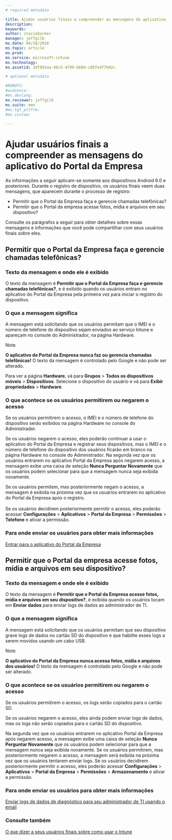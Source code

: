 ```yaml
---
# required metadata

title: Ajudar usuários finais a compreender as mensagens do aplicativo do Portal da Empresa | Microsoft Intune
description:
keywords:
author: staciebarker
manager: jeffgilb
ms.date: 04/28/2016
ms.topic: article
ms.prod:
ms.service: microsoft-intune
ms.technology:
ms.assetid: 3df993aa-48c5-4799-b68d-c85fe4f7b02c

# optional metadata

#ROBOTS:
#audience:
#ms.devlang:
ms.reviewer: jeffgilb
ms.suite: ems
#ms.tgt_pltfrm:
#ms.custom:

---
```


# Ajudar usuários finais a compreender as mensagens do aplicativo do Portal da Empresa

As informações a seguir aplicam-se somente aos dispositivos Android 6.0 e posteriores. Durante o registro de dispositivo, os usuários finais veem duas mensagens, que aparecem durante o processo de registro:

- Permitir que o Portal da Empresa faça e gerencie chamadas telefônicas?
- Permitir que o Portal da empresa acesse fotos, mídia e arquivos em seu dispositivo?

Consulte os parágrafos a seguir para obter detalhes sobre essas mensagens e informações que você pode compartilhar com seus usuários finais sobre eles.

## Permitir que o Portal da Empresa faça e gerencie chamadas telefônicas?

### Texto da mensagem e onde ele é exibido
O texto da mensagem é **Permitir que o Portal da Empresa faça e gerencie chamadas telefônicas?**, e é exibido quando os usuários entram no aplicativo do Portal da Empresa pela primeira vez para iniciar o registro do dispositivo.

### O que a mensagem significa
A mensagem está solicitando que os usuários permitam que o IMEI e o número de telefone do dispositivo sejam enviados ao serviço Intune e apareçam no console do Administrador, na página Hardware.

> [!NOTE]
> **O aplicativo de Portal da Empresa nunca faz ou gerencia chamadas telefônicas!** O texto da mensagem é controlado pelo Google e não pode ser alterado.

Para ver a página **Hardware**, vá para **Grupos** > **Todos os dispositivos móveis** > **Dispositivos**. Selecione o dispositivo do usuário e vá para **Exibir propriedades** > **Hardware**.

### O que acontece se os usuários permitirem ou negarem o acesso
Se os usuários permitirem o acesso, o IMEI e o número de telefone do dispositivo serão exibidos na página Hardware no console do Administrador.

Se os usuários negarem o acesso, eles poderão continuar a usar o aplicativo do Portal da Empresa e registrar seus dispositivos, mas o IMEI e o número de telefone do dispositivo dos usuários ficarão em branco na página Hardware no console do Administrador. Na segunda vez que os usuários entrarem no aplicativo Portal da Empresa após negarem acesso, a mensagem exibe uma caixa de seleção **Nunca Perguntar Novamente** que os usuários podem selecionar para que a mensagem nunca seja exibida novamente.

Se os usuários permitem, mas posteriormente negam o acesso, a mensagem é exibida na próxima vez que os usuários entrarem no aplicativo do Portal da Empresa após o registro.</br></br>Se os usuários decidirem posteriormente permitir o acesso, eles poderão acessar **Configurações** > **Aplicativos** > **Portal da Empresa** > **Permissões** > **Telefone** e ativar a permissão.

### Para onde enviar os usuários para obter mais informações
[Entrar para o aplicativo do Portal da Empresa](/Intune/EndUser/sign-in-to-the-company-portal-app-android)

## Permitir que o Portal da empresa acesse fotos, mídia e arquivos em seu dispositivo?

### Texto da mensagem e onde ele é exibido
O texto da mensagem é **Permitir que o Portal da Empresa acesse fotos, mídia e arquivos em seu dispositivo?**, é exibida quando os usuários tocam em **Enviar dados** para enviar logs de dados ao administrador de TI.

### O que a mensagem significa
A mensagem está solicitando que os usuários permitam que seu dispositivo grave logs de dados no cartão SD do dispositivo e que habilite esses logs a serem movidos usando um cabo USB.   

> [!NOTE]
> **O aplicativo do Portal da Empresa nunca acessa fotos, mídia e arquivos dos usuários!** O texto da mensagem é controlado pelo Google e não pode ser alterado.

### O que acontece se os usuários permitirem ou negarem o acesso
Se os usuários permitirem o acesso, os logs serão copiados para o cartão SD.

Se os usuários negarem o acesso, eles ainda podem enviar logs de dados, mas os logs não serão copiados para o cartão SD do dispositivo.

Na segunda vez que os usuários entrarem no aplicativo Portal da Empresa após negarem acesso, a mensagem exibe uma caixa de seleção **Nunca Perguntar Novamente** que os usuários podem selecionar para que a mensagem nunca seja exibida novamente. Se os usuários permitirem, mas posteriormente negarem o acesso, a mensagem será exibida na próxima vez que os usuários tentarem enviar logs. Se os usuários decidirem posteriormente permitir o acesso, eles poderão acessar **Configurações** > **Aplicativos** > **Portal da Empresa** > **Permissões** > **Armazenamento** e ativar a permissão.

### Para onde enviar os usuários para obter mais informações
[Enviar logs de dados de diagnóstico para seu administrador de TI usando o email](/Intune/EndUser/send-diagnostic-data-logs-to-your-it-administrator-using-email-android)


### Consulte também
[O que dizer a seus usuários finais sobre como usar o Intune](/intune/deploy-use/what-to-tell-your-end-users-about-using-microsoft-intune.md)


<!--HONumber=May16_HO1-->



